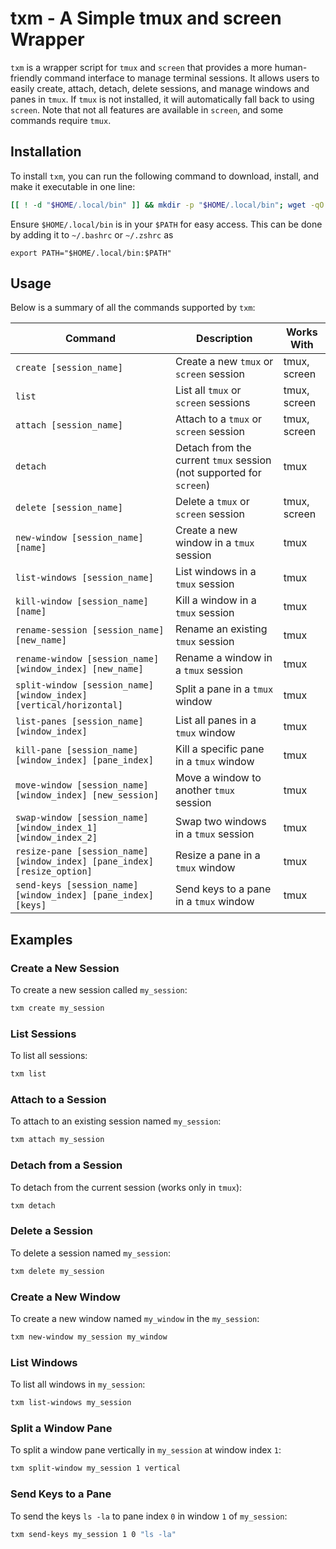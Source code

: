 # txm - A Simple tmux and screen Wrapper

`txm` is a wrapper script for `tmux` and `screen` that provides a more human-friendly command interface to manage terminal sessions. It allows users to easily create, attach, detach, delete sessions, and manage windows and panes in `tmux`. If `tmux` is not installed, it will automatically fall back to using `screen`. Note that not all features are available in `screen`, and some commands require `tmux`.

## Installation

To install `txm`, you can run the following command to download, install, and make it executable in one line:

```bash
[[ ! -d "$HOME/.local/bin" ]] && mkdir -p "$HOME/.local/bin"; wget -qO "$HOME/.local/bin/txm" "https://github.com/MohamedElashri/utils/raw/refs/heads/main/remote/txm/txm" && chmod +x "$HOME/.local/bin/txm"
```

Ensure `$HOME/.local/bin` is in your `$PATH` for easy access. This can be done by adding it to `~/.bashrc` or `~/.zshrc` as 

```
export PATH="$HOME/.local/bin:$PATH"
```

## Usage

Below is a summary of all the commands supported by `txm`:

| Command                                                                  | Description                                                         | Works With      |
| ------------------------------------------------------------------------ | ------------------------------------------------------------------- | --------------- |
| `create [session_name]`                                                  | Create a new `tmux` or `screen` session                             | tmux, screen    |
| `list`                                                                   | List all `tmux` or `screen` sessions                                | tmux, screen    |
| `attach [session_name]`                                                  | Attach to a `tmux` or `screen` session                              | tmux, screen    |
| `detach`                                                                 | Detach from the current `tmux` session (not supported for `screen`) | tmux            |
| `delete [session_name]`                                                  | Delete a `tmux` or `screen` session                                 | tmux, screen    |
| `new-window [session_name] [name]`                                       | Create a new window in a `tmux` session                             | tmux            |
| `list-windows [session_name]`                                            | List windows in a `tmux` session                                    | tmux            |
| `kill-window [session_name] [name]`                                      | Kill a window in a `tmux` session                                   | tmux            |
| `rename-session [session_name] [new_name]`                               | Rename an existing `tmux` session                                   | tmux            |
| `rename-window [session_name] [window_index] [new_name]`                 | Rename a window in a `tmux` session                                 | tmux            |
| `split-window [session_name] [window_index] [vertical/horizontal]`       | Split a pane in a `tmux` window                                     | tmux            |
| `list-panes [session_name] [window_index]`                               | List all panes in a `tmux` window                                   | tmux            |
| `kill-pane [session_name] [window_index] [pane_index]`                   | Kill a specific pane in a `tmux` window                             | tmux            |
| `move-window [session_name] [window_index] [new_session]`                | Move a window to another `tmux` session                             | tmux            |
| `swap-window [session_name] [window_index_1] [window_index_2]`           | Swap two windows in a `tmux` session                                | tmux            |
| `resize-pane [session_name] [window_index] [pane_index] [resize_option]` | Resize a pane in a `tmux` window                                    | tmux            |
| `send-keys [session_name] [window_index] [pane_index] [keys]`            | Send keys to a pane in a `tmux` window                              | tmux            |

## Examples

### Create a New Session
To create a new session called `my_session`:
```bash
txm create my_session
```

### List Sessions
To list all sessions:
```bash
txm list
```

### Attach to a Session
To attach to an existing session named `my_session`:
```bash
txm attach my_session
```

### Detach from a Session
To detach from the current session (works only in `tmux`):
```bash
txm detach
```

### Delete a Session
To delete a session named `my_session`:
```bash
txm delete my_session
```

### Create a New Window
To create a new window named `my_window` in the `my_session`:
```bash
txm new-window my_session my_window
```

### List Windows
To list all windows in `my_session`:
```bash
txm list-windows my_session
```

### Split a Window Pane
To split a window pane vertically in `my_session` at window index `1`:
```bash
txm split-window my_session 1 vertical
```

### Send Keys to a Pane
To send the keys `ls -la` to pane index `0` in window `1` of `my_session`:
```bash
txm send-keys my_session 1 0 "ls -la"
```

